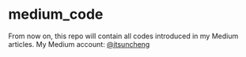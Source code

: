 # medium_code

From now on, this repo will contain all codes introduced in my Medium articles. My Medium account: [@itsuncheng](https://itsuncheng.medium.com/)
